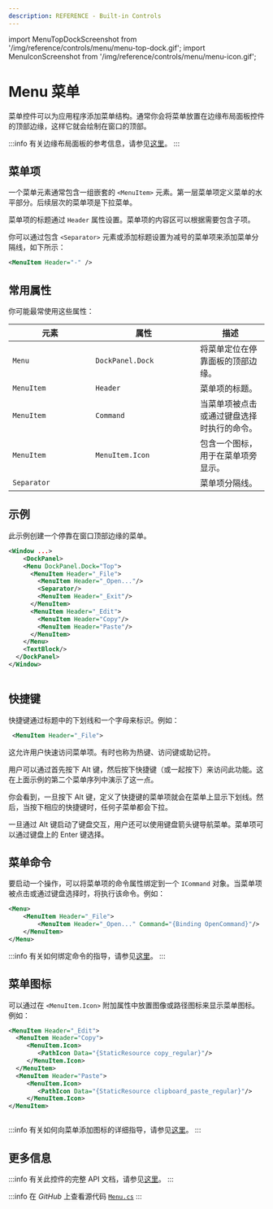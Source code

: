 ```yaml
---
description: REFERENCE - Built-in Controls
---
```


import MenuTopDockScreenshot from '/img/reference/controls/menu/menu-top-dock.gif';
import MenuIconScreenshot from '/img/reference/controls/menu/menu-icon.gif';

# Menu 菜单

菜单控件可以为应用程序添加菜单结构。通常你会将菜单放置在边缘布局面板控件的顶部边缘，这样它就会绘制在窗口的顶部。

:::info
有关边缘布局面板的参考信息，请参见[这里](dockpanel.md)。
:::

## 菜单项

一个菜单元素通常包含一组嵌套的 `<MenuItem>` 元素。第一层菜单项定义菜单的水平部分。后续层次的菜单项是下拉菜单。

菜单项的标题通过 `Header` 属性设置。菜单项的内容区可以根据需要包含子项。

你可以通过包含 `<Separator>` 元素或添加标题设置为减号的菜单项来添加菜单分隔线，如下所示：

```xml
<MenuItem Header="-" />
```

## 常用属性

你可能最常使用这些属性：

<table><thead><tr><th width="147.33333333333331">元素</th><th width="190">属性</th><th>描述</th></tr></thead><tbody><tr><td><code>Menu</code></td><td><code>DockPanel.Dock</code></td><td>将菜单定位在停靠面板的顶部边缘。</td></tr><tr><td><code>MenuItem</code></td><td><code>Header</code></td><td>菜单项的标题。</td></tr><tr><td><code>MenuItem</code></td><td><code>Command</code></td><td>当菜单项被点击或通过键盘选择时执行的命令。</td></tr><tr><td><code>MenuItem</code></td><td><code>MenuItem.Icon</code></td><td>包含一个图标，用于在菜单项旁显示。</td></tr><tr><td><code>Separator</code></td><td></td><td>菜单项分隔线。</td></tr></tbody></table>

## 示例

此示例创建一个停靠在窗口顶部边缘的菜单。

```xml
<Window ...>
    <DockPanel>
    <Menu DockPanel.Dock="Top">
      <MenuItem Header="_File">
        <MenuItem Header="_Open..."/>
        <Separator/>
        <MenuItem Header="_Exit"/>
      </MenuItem>
      <MenuItem Header="_Edit">
        <MenuItem Header="Copy"/>
        <MenuItem Header="Paste"/>
      </MenuItem>
    </Menu>
    <TextBlock/>
  </DockPanel>
</Window>
```

<img src={MenuTopDockScreenshot} alt="" />

## 快捷键

快捷键通过标题中的下划线和一个字母来标识。例如：

```xml
 <MenuItem Header="_File">
```

这允许用户快速访问菜单项。有时也称为热键、访问键或助记符。

用户可以通过首先按下 Alt 键，然后按下快捷键（或一起按下）来访问此功能。这在上面示例的第二个菜单序列中演示了这一点。

你会看到，一旦按下 Alt 键，定义了快捷键的菜单项就会在菜单上显示下划线。然后，当按下相应的快捷键时，任何子菜单都会下拉。

一旦通过 Alt 键启动了键盘交互，用户还可以使用键盘箭头键导航菜单。菜单项可以通过键盘上的 Enter 键选择。

## 菜单命令

要启动一个操作，可以将菜单项的命令属性绑定到一个 `ICommand` 对象。当菜单项被点击或通过键盘选择时，将执行该命令。例如：

```xml
<Menu>
    <MenuItem Header="_File">
        <MenuItem Header="_Open..." Command="{Binding OpenCommand}"/>
    </MenuItem>
</Menu>
```

:::info
有关如何绑定命令的指导，请参见[这里](../../basics/user-interface/adding-interactivity.md)。
:::

## 菜单图标

可以通过在 `<MenuItem.Icon>` 附加属性中放置图像或路径图标来显示菜单图标。例如：

```xml
<MenuItem Header="_Edit">
  <MenuItem Header="Copy">
     <MenuItem.Icon>
        <PathIcon Data="{StaticResource copy_regular}"/>
     </MenuItem.Icon>
  </MenuItem>
  <MenuItem Header="Paste">
     <MenuItem.Icon>
        <PathIcon Data="{StaticResource clipboard_paste_regular}"/>
     </MenuItem.Icon>
</MenuItem>
```

<img src={MenuIconScreenshot} alt="" />

:::info
有关如何向菜单添加图标的详细指导，请参见[这里](../../guides/graphics-and-animation/how-to-add-menu-icons.md)。
:::

## 更多信息

:::info
有关此控件的完整 API 文档，请参见[这里](https://api-docs.avaloniaui.net/docs/T_Avalonia_Controls_Menu)。
:::

:::info
在 _GitHub_ 上查看源代码 [`Menu.cs`](https://github.com/AvaloniaUI/Avalonia/blob/master/src/Avalonia.Controls/Menu.cs)
:::